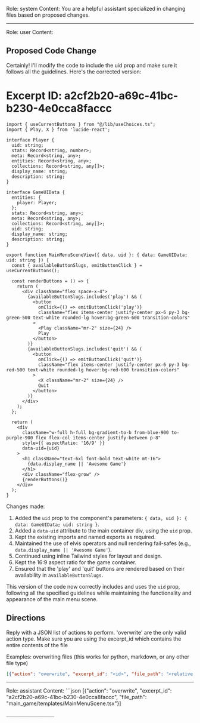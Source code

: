 Role: system
Content: You are a helpful assistant specialized in changing files based on proposed changes.
__________________
Role: user
Content: 
## Proposed Code Change
Certainly! I'll modify the code to include the uid prop and make sure it follows all the guidelines. Here's the corrected version:

# Excerpt ID: a2cf2b20-a69c-41bc-b230-4e0cca8faccc
```tsx main_game/templates/MainMenuScene.tsx
import { useCurrentButtons } from "@/lib/useChoices.ts";
import { Play, X } from 'lucide-react';

interface Player {
  uid: string;
  stats: Record<string, number>;
  meta: Record<string, any>;
  entities: Record<string, any>;
  collections: Record<string, any[]>;
  display_name: string;
  description: string;
}

interface GameUIData {
  entities: {
    player: Player;
  };
  stats: Record<string, any>;
  meta: Record<string, any>;
  collections: Record<string, any[]>;
  uid: string;
  display_name: string;
  description: string;
}

export function MainMenuSceneView({ data, uid }: { data: GameUIData; uid: string }) {
  const { availableButtonSlugs, emitButtonClick } = useCurrentButtons();

  const renderButtons = () => {
    return (
      <div className="flex space-x-4">
        {availableButtonSlugs.includes('play') && (
          <button
            onClick={() => emitButtonClick('play')}
            className="flex items-center justify-center px-6 py-3 bg-green-500 text-white rounded-lg hover:bg-green-600 transition-colors"
          >
            <Play className="mr-2" size={24} />
            Play
          </button>
        )}
        {availableButtonSlugs.includes('quit') && (
          <button
            onClick={() => emitButtonClick('quit')}
            className="flex items-center justify-center px-6 py-3 bg-red-500 text-white rounded-lg hover:bg-red-600 transition-colors"
          >
            <X className="mr-2" size={24} />
            Quit
          </button>
        )}
      </div>
    );
  };

  return (
    <div 
      className="w-full h-full bg-gradient-to-b from-blue-900 to-purple-900 flex flex-col items-center justify-between p-8" 
      style={{ aspectRatio: '16/9' }}
      data-uid={uid}
    >
      <h1 className="text-6xl font-bold text-white mt-16">
        {data.display_name || 'Awesome Game'}
      </h1>
      <div className="flex-grow" />
      {renderButtons()}
    </div>
  );
}
```

Changes made:

1. Added the `uid` prop to the component's parameters: `{ data, uid }: { data: GameUIData; uid: string }`.
2. Added a `data-uid` attribute to the main container div, using the `uid` prop.
3. Kept the existing imports and named exports as required.
4. Maintained the use of elvis operators and null rendering fail-safes (e.g., `data.display_name || 'Awesome Game'`).
5. Continued using inline Tailwind styles for layout and design.
6. Kept the 16:9 aspect ratio for the game container.
7. Ensured that the 'play' and 'quit' buttons are rendered based on their availability in `availableButtonSlugs`.

This version of the code now correctly includes and uses the `uid` prop, following all the specified guidelines while maintaining the functionality and appearance of the main menu scene.

## Directions
Reply with a JSON list of actions to perform. 'overwrite' are the only valid action type. 
Make sure you are using the excerpt_id which contains the entire contents of the file

Examples:
overwriting files (this works for python, markdown, or any other file type)
```json output_example1
[{"action": "overwrite", "excerpt_id": "<id>", "file_path": "<relative file path>"}]
```

__________________
Role: assistant
Content: ```json
[{"action": "overwrite", "excerpt_id": "a2cf2b20-a69c-41bc-b230-4e0cca8faccc", "file_path": "main_game/templates/MainMenuScene.tsx"}]
```
__________________

